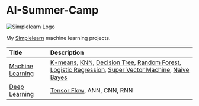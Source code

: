 # AI-Summer-Camp

![Simplelearn Logo](https://yt3.ggpht.com/ytc/AKedOLTaNnIZrEVNHk-OgfTRlO1n2aeAZ657f5FrG-5EaA=s176-c-k-c0x00ffffff-no-rj)

My [Simplelearn](https://www.youtube.com/playlist?list=PLEiEAq2VkUULYYgj13YHUWmRePqiu8Ddy) machine learning projects.

| Title | Description |
|:--------------------|:-----------------|
| [Machine Learning](https://github.com/lisasheniii/AI-Summer-Camp/tree/main/Machine%20Learning) | [K-means](https://github.com/lisasheniii/AI-Summer-Camp/blob/main/Machine%20Learning/KNN%20(20180710).ipynb), [KNN](https://github.com/lisasheniii/AI-Summer-Camp/blob/main/Machine%20Learning/KNN%20(20180710).ipynb), [Decision Tree](https://github.com/lisasheniii/AI-Summer-Camp/blob/main/Machine%20Learning/Decision%20Tree（20180712）.ipynb), [Random Forest](https://github.com/lisasheniii/AI-Summer-Camp/blob/main/Machine%20Learning/Random%20Forest（20180712）.ipynb), [Logistic Regression](https://github.com/lisasheniii/AI-Summer-Camp/blob/main/Machine%20Learning/Logistic%20Regression（20180713）.ipynb), [Super Vector Machine](https://github.com/lisasheniii/AI-Summer-Camp/blob/main/Machine%20Learning/Support%20Vector%20Machine（20180713）.ipynb), [Naive Bayes](https://github.com/lisasheniii/AI-Summer-Camp/blob/main/Machine%20Learning/Naive%20Bayes%20Classifier%20（201807016）.ipynb) |
| [Deep Learning](https://github.com/lisasheniii/AI-Summer-Camp/tree/main/Machine%20Learning) | [Tensor Flow](https://github.com/lisasheniii/AI-Summer-Camp/blob/main/Deep%20Learning/Tensor%20Flow（20180717）.ipynb), ANN, CNN, RNN |
